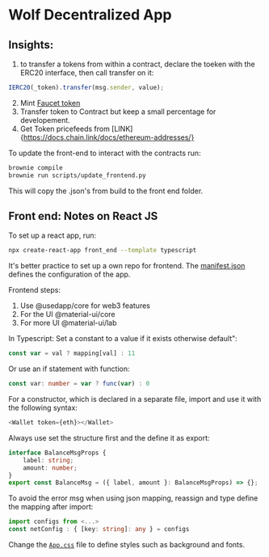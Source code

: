 # Wolf Decentralized App

## Insights:

1. to transfer a tokens from within a contract, declare the toeken with the ERC20 interface, then call transfer on it:

```ts
IERC20(_token).transfer(msg.sender, value);
```

2. Mint [Faucet token](https://erc20faucet.com/)
3. Transfer token to Contract but keep a small percentage for developement.
4. Get Token pricefeeds from [LINK]{https://docs.chain.link/docs/ethereum-addresses/}

To update the front-end to interact with the contracts run:

```bash
brownie compile
brownie run scripts/update_frontend.py
```

This will copy the .json's from build to the front end folder.

## Front end: Notes on React JS

To set up a react app, run:

```bash
npx create-react-app front_end --template typescript
```

It's better practice to set up a own repo for frontend.
The [manifest.json](./front_end/public/manifest.json) defines the configuration of the app.

Frontend steps:

1. Use @usedapp/core for web3 features
2. For the UI @material-ui/core
3. For more UI @material-ui/lab

In Typescript:
Set a constant to a value if it exists otherwise default":

```ts
const var = val ? mapping[val] : 11
```

Or use an if statement with function:

```ts
const var: number = var ? func(var) : 0
```

For a constructor, which is declared in a separate file, import and use it with the following syntax:

```ts
<Wallet token={eth}></Wallet>
```

Always use set the structure first and the define it as export:

```ts
interface BalanceMsgProps {
    label: string;
    amount: number;
}
export const BalanceMsg = ({ label, amount }: BalanceMsgProps) => {};
```

To avoid the error msg when using json mapping, reassign and type define the mapping after import:

```ts
import configs from <...>
const netConfig : { [key: string]: any } = configs
```

Change the [`App.css`](./front_end/src/App.css) file to define styles such as background and fonts.